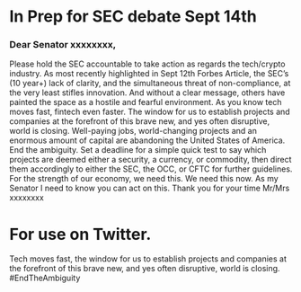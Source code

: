 # In Prep for SEC debate Sept 14th

### Dear Senator xxxxxxxx,
Please hold the SEC accountable to take action as regards the tech/crypto industry. As most recently highlighted in Sept 12th Forbes Article, the SEC’s (10 year+) lack of clarity, and the simultaneous threat of non-compliance, at the very least stifles innovation. And without a clear message, others have painted the space as a hostile and fearful environment.
As you know tech moves fast, fintech even faster. The window for us to establish projects and companies at the forefront of this brave new, and yes often disruptive, world is closing. Well-paying jobs, world-changing projects and an enormous amount of capital are abandoning the United States of America. 
End the ambiguity. 
Set a deadline for a simple quick test to say which projects are deemed either a security, a currency, or commodity, then direct them accordingly to either the SEC, the OCC, or CFTC for further guidelines. For the strength of our economy, we need this. We need this now. As my Senator I need to know you can act on this.
Thank you for your time Mr/Mrs xxxxxxxx


# For use on Twitter.
Tech moves fast, the window for us to establish projects and companies at the forefront of this brave new, and yes often disruptive, world is closing. #EndTheAmbiguity
